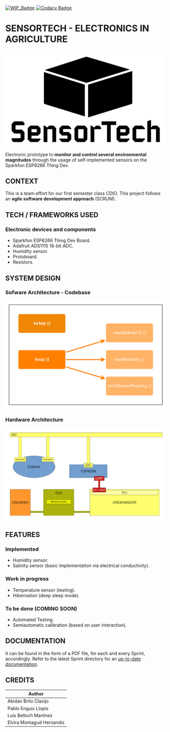 [![WIP_Badge](https://img.shields.io/badge/status-work_in_progress-orange.svg)](https://img.shields.io/badge/status-Work_In_Progress-orange.svg)
[![Codacy Badge](https://api.codacy.com/project/badge/Grade/4cbd2f2216e94ec8a36303c0920299aa)](https://www.codacy.com/manual/abidanBrito/CDIO_Agriculture_Sensors?utm_source=github.com&amp;utm_medium=referral&amp;utm_content=abidanBrito/CDIO_Agriculture_Sensors&amp;utm_campaign=Badge_Grade)

# SENSORTECH - ELECTRONICS IN AGRICULTURE

![Project_Logo](/Sprint2/img/projectLogo_v2.png)

Electronic prototype to **monitor and control several environmental magnitudes** through the usage of self-implemented sensors on the Sparkfun ESP8266 Thing Dev.

## CONTEXT

This is a team effort for our first semester class CDIO. This project follows an **agile software development approach** (SCRUM).

## TECH / FRAMEWORKS USED

### Electronic devices and components

*   Sparkfun ESP8266 Thing Dev Board.
*   Adafruit ADS1115 16-bit ADC.
*   Humidity sensor.
*   Protoboard.
*   Resistors.

## SYSTEM DESIGN

### Sofware Architecture - Codebase

![Software Architecture Diagram](/Sprint1/img/softwareArchitecture.png)

### Hardware Architecture

![Hardware Architecture Diagram](Sprint1/img/hardwareArchitecture.png)

## FEATURES

### Implemented 

*   Humidity sensor.
*   Salinity sensor (basic implementation via electrical conductivity).

### Work in progress

*   Temperature sensor (testing).
*   Hibernation (deep sleep mode).

### To be done (COMING SOON)

*   Automated Testing.
*   Semiautomatic calibration (based on user interaction).

## DOCUMENTATION

It can be found in the form of a PDF file, for each and every Sprint, accordingly. Refer to the latest Sprint directory for an [up-to-date documentation](Sprint1/Sprint1_Documentación.pdf).

## CREDITS

| Author                    |
|---------------------------| 
| Abidán Brito Clavijo      |
| Pablo Enguix Llopis       |
| Luis Belloch Martínez     |
| Elvira Montagud Hernandis |

